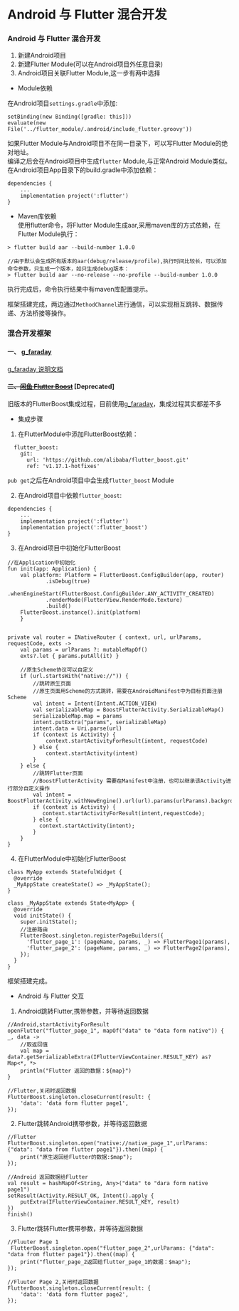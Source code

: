 # Android 与 Flutter 混合开发

### Android 与 Flutter 混合开发
1. 新建Android项目   
2. 新建Flutter Module(可以在Android项目外任意目录)   
3. Android项目关联Flutter Module,这一步有两中选择    

- Module依赖    

在Android项目`settings.gradle`中添加:
```
setBinding(new Binding([gradle: this]))
evaluate(new File('../flutter_module/.android/include_flutter.groovy'))
```
如果Flutter Module与Android项目不在同一目录下，可以写Flutter Module的绝对地址。    
编译之后会在Android项目中生成`flutter` Module,与正常Android Module类似。
在Android项目App目录下的build.gradle中添加依赖：
```
dependencies {
    ...
    implementation project(':flutter')
}
```
- Maven库依赖    
使用flutter命令，将Flutter Module生成aar,采用maven库的方式依赖，在Flutter Module执行：
```
> flutter build aar --build-number 1.0.0

//由于默认会生成所有版本的aar(debug/release/profile),执行时间比较长，可以添加命令参数，只生成一个版本，如只生成debug版本：
> flutter build aar --no-release --no-profile --build-number 1.0.0
```
执行完成后，命令执行结果中有maven库配置提示。    

框架搭建完成，两边通过`MethodChannel`进行通信，可以实现相互跳转、数据传递、方法桥接等操作。


    
### 混合开发框架 

#### 一、 [g_faraday](https://github.com/gfaraday/g_faraday)
    
  [g_faraday 说明文档](https://github.com/gfaraday/g_faraday)
      


#### ~~二、[闲鱼 Flutter Boost](https://github.com/alibaba/flutter_boost)~~ [Deprecated]
旧版本的FlutterBoost集成过程，目前使用[g_faraday](https://github.com/gfaraday/g_faraday)，集成过程其实都差不多


- 集成步骤    

1. 在FlutterModule中添加FlutterBoost依赖：    
```
  flutter_boost:
    git:
      url: 'https://github.com/alibaba/flutter_boost.git'
      ref: 'v1.17.1-hotfixes'
```
`pub get`之后在Android项目中会生成`flutter_boost` Module    

2. 在Android项目中依赖`flutter_boost`:    
```
dependencies {
    ...
    implementation project(':flutter')
    implementation project(':flutter_boost')
}
```
3. 在Android项目中初始化FlutterBoost
```
//在Application中初始化
fun init(app: Application) {
    val platform: Platform = FlutterBoost.ConfigBuilder(app, router)
            .isDebug(true)
            .whenEngineStart(FlutterBoost.ConfigBuilder.ANY_ACTIVITY_CREATED)
            .renderMode(FlutterView.RenderMode.texture)
            .build()
    FlutterBoost.instance().init(platform)
    }


private val router = INativeRouter { context, url, urlParams, requestCode, exts ->
    val params = urlParams ?: mutableMapOf()
    exts?.let { params.putAll(it) }

    //原生Scheme协议可以自定义
    if (url.startsWith("native://")) {
        //跳转原生页面
        //原生页面用Scheme的方式跳转，需要在AndroidManifest中为目标页面注册Scheme
        val intent = Intent(Intent.ACTION_VIEW)
        val serializableMap = BoostFlutterActivity.SerializableMap()
        serializableMap.map = params
        intent.putExtra("params", serializableMap)
        intent.data = Uri.parse(url)
        if (context is Activity) {
            context.startActivityForResult(intent, requestCode)
        } else {
            context.startActivity(intent)
        }
    } else {
        //跳转Flutter页面
        //BoostFlutterActivity 需要在Manifest中注册，也可以继承该Activity进行部分自定义操作
        val intent = BoostFlutterActivity.withNewEngine().url(url).params(urlParams).backgroundMode(BoostFlutterActivity.BackgroundMode.opaque).build(context);
        if (context is Activity) {
           context.startActivityForResult(intent,requestCode);
        } else {
          context.startActivity(intent);
        }
    }
}
```
4. 在FlutterModule中初始化FlutterBoost
```
class MyApp extends StatefulWidget {
  @override
  _MyAppState createState() => _MyAppState();
}

class _MyAppState extends State<MyApp> {
  @override
  void initState() {
    super.initState();
    //注册路由
    FlutterBoost.singleton.registerPageBuilders({
      'flutter_page_1': (pageName, params, _) => FlutterPage1(params),
      'flutter_page_2': (pageName, params, _) => FlutterPage2(params),
    });
  }
}  
```
框架搭建完成。

- Android 与 Flutter 交互

1. Android跳转Flutter,携带参数，并等待返回数据
```
//Android,startActivityForResult
openFlutter("flutter_page_1", mapOf("data" to "data form native")) { _, data ->
    //取返回值
    val map = data?.getSerializableExtra(IFlutterViewContainer.RESULT_KEY) as? Map<*, *>
    println("Flutter 返回的数据：${map}")
}

//Flutter,关闭时返回数据
FlutterBoost.singleton.closeCurrent(result: {
    'data': 'data form flutter page1',
});    
```

2. Flutter跳转Android携带参数，并等待返回数据
```
//Flutter
FlutterBoost.singleton.open("native://native_page_1",urlParams: {"data": "data from flutter page1"}).then((map) {
    print("原生返回给Flutter的数据:$map");
});

//Android 返回数据给Flutter
val result = hashMapOf<String, Any>("data" to "dara form native page1")
setResult(Activity.RESULT_OK, Intent().apply {
    putExtra(IFlutterViewContainer.RESULT_KEY, result)
})
finish()

```

3. Flutter跳转Flutter携带参数，并等待返回数据

```
//Fluuter Page 1
 FlutterBoost.singleton.open("flutter_page_2",urlParams: {"data": "data from flutter page1"}).then((map) {
    print("flutter_page_2返回给flutter_page_1的数据：$map");
});

//Fluuter Page 2,关闭时返回数据
FlutterBoost.singleton.closeCurrent(result: {
    'data': 'data form flutter page2',
});    
```




